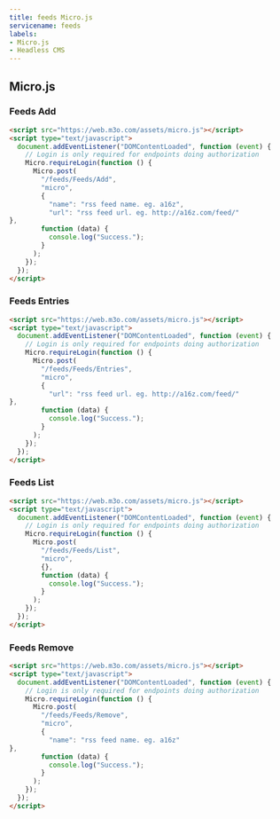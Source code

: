 ```yaml
---
title: feeds Micro.js
servicename: feeds
labels: 
- Micro.js
- Headless CMS
---
```


## Micro.js


### Feeds Add
<!-- We use the request body description here as endpoint descriptions are not
being lifted correctly from the proto by the openapi spec generator -->

```html
<script src="https://web.m3o.com/assets/micro.js"></script>
<script type="text/javascript">
  document.addEventListener("DOMContentLoaded", function (event) {
    // Login is only required for endpoints doing authorization
    Micro.requireLogin(function () {
      Micro.post(
        "/feeds/Feeds/Add",
        "micro",
        {
          "name": "rss feed name. eg. a16z",
          "url": "rss feed url. eg. http://a16z.com/feed/"
},
        function (data) {
          console.log("Success.");
        }
      );
    });
  });
</script>
```


### Feeds Entries
<!-- We use the request body description here as endpoint descriptions are not
being lifted correctly from the proto by the openapi spec generator -->

```html
<script src="https://web.m3o.com/assets/micro.js"></script>
<script type="text/javascript">
  document.addEventListener("DOMContentLoaded", function (event) {
    // Login is only required for endpoints doing authorization
    Micro.requireLogin(function () {
      Micro.post(
        "/feeds/Feeds/Entries",
        "micro",
        {
          "url": "rss feed url. eg. http://a16z.com/feed/"
},
        function (data) {
          console.log("Success.");
        }
      );
    });
  });
</script>
```


### Feeds List
<!-- We use the request body description here as endpoint descriptions are not
being lifted correctly from the proto by the openapi spec generator -->

```html
<script src="https://web.m3o.com/assets/micro.js"></script>
<script type="text/javascript">
  document.addEventListener("DOMContentLoaded", function (event) {
    // Login is only required for endpoints doing authorization
    Micro.requireLogin(function () {
      Micro.post(
        "/feeds/Feeds/List",
        "micro",
        {},
        function (data) {
          console.log("Success.");
        }
      );
    });
  });
</script>
```


### Feeds Remove
<!-- We use the request body description here as endpoint descriptions are not
being lifted correctly from the proto by the openapi spec generator -->

```html
<script src="https://web.m3o.com/assets/micro.js"></script>
<script type="text/javascript">
  document.addEventListener("DOMContentLoaded", function (event) {
    // Login is only required for endpoints doing authorization
    Micro.requireLogin(function () {
      Micro.post(
        "/feeds/Feeds/Remove",
        "micro",
        {
          "name": "rss feed name. eg. a16z"
},
        function (data) {
          console.log("Success.");
        }
      );
    });
  });
</script>
```


